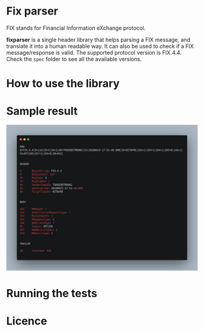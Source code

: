# Fix parser 

FIX stands for Financial Information eXchange protocol. 

__fixparser__ is a single header library that helps parsing a FIX message, and translate it into a human readable way. It can also be used to check if a FIX message/response is valid. The supported protocol version is FIX.4.4. Check the `spec` folder to see all the available versions.

# How to use the library


# Sample result 

![Sample result](images/sample.png)

# Running the tests


# Licence